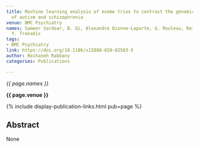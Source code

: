 ```yaml
---
title: Machine learning analysis of exome trios to contrast the genomic architecture
  of autism and schizophrenia
venue: BMC Psychiatry
names: Sameer Sardaar, B. Qi, Alexandre Dionne‐Laporte, G. Rouleau, Reihaneh Rabbany,
  Y. Trakadis
tags:
- BMC Psychiatry
link: https://doi.org/10.1186/s12888-020-02503-5
author: Reihaneh Rabbany
categories: Publications

---
```


*{{ page.names }}*

**{{ page.venue }}**

{% include display-publication-links.html pub=page %}

## Abstract

None